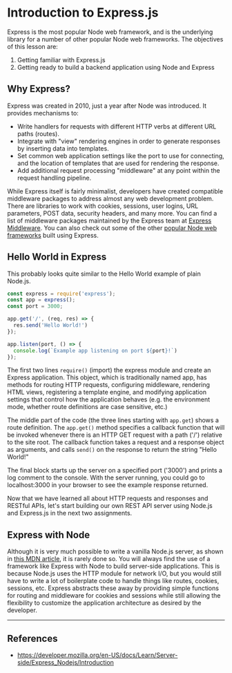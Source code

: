 # Introduction to Express.js
Express is the most popular Node web framework, and is the underlying library for a number of other popular Node web frameworks. The objectives of this lesson are:
1. Getting familiar with Express.js
2. Getting ready to build a backend application using Node and Express

## Why Express?

Express was created in 2010, just a year after Node was introduced. It provides mechanisms to:
- Write handlers for requests with different HTTP verbs at different URL paths (routes).
- Integrate with "view" rendering engines in order to generate responses by inserting data into templates.
- Set common web application settings like the port to use for connecting, and the location of templates that are used for rendering the response.
- Add additional request processing "middleware" at any point within the request handling pipeline.

While Express itself is fairly minimalist, developers have created compatible middleware packages to address almost any web development problem. There are libraries to work with cookies, sessions, user logins, URL parameters, POST data, security headers, and many more. You can find a list of middleware packages maintained by the Express team at [Express Middleware](https://expressjs.com/en/resources/middleware.html). You can also check out some of the other [popular Node web frameworks](https://expressjs.com/en/resources/frameworks.html) built using Express.

## Hello World in Express

This probably looks quite similar to the Hello World example of plain Node.js.

```js
const express = require('express');
const app = express();
const port = 3000;

app.get('/', (req, res) => {
  res.send('Hello World!')
});

app.listen(port, () => {
  console.log(`Example app listening on port ${port}!`)
});
```

The first two lines `require()` (import) the express module and create an Express application. This object, which is traditionally named app, has methods for routing HTTP requests, configuring middleware, rendering HTML views, registering a template engine, and modifying application settings that control how the application behaves (e.g. the environment mode, whether route definitions are case sensitive, etc.)

The middle part of the code (the three lines starting with `app.get`) shows a route definition. The `app.get()` method specifies a callback function that will be invoked whenever there is an HTTP GET request with a path ('/') relative to the site root. The callback function takes a request and a response object as arguments, and calls `send()` on the response to return the string "Hello World!"

The final block starts up the server on a specified port ('3000') and prints a log comment to the console. With the server running, you could go to localhost:3000 in your browser to see the example response returned.

Now that we have learned all about HTTP requests and responses and RESTful APIs, let's start building our own REST API server using Node.js and Express.js in the next two assignments.

## Express with Node

Although it is very much possible to write a vanilla Node.js server, as shown in [this MDN article](https://developer.mozilla.org/en-US/docs/Learn/Server-side/Node_server_without_framework), it is rarely done so. You will always find the use of a framework like Express with Node to build server-side applications. This is because Node.js uses the HTTP module for network I/O, but you would still have to write a lot of boilerplate code to handle things like routes, cookies, sessions, etc. Express abstracts these away by providing simple functions for routing and middleware for cookies and sessions while still allowing the flexibility to customize the application architecture as desired by the developer.

---
## References
- https://developer.mozilla.org/en-US/docs/Learn/Server-side/Express_Nodejs/Introduction